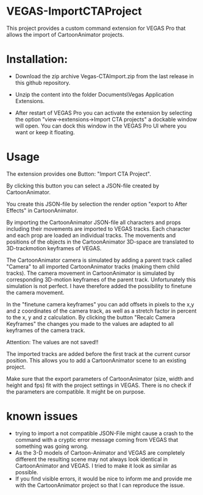 # VEGAS-ImportCTAProject

This project provides a custom command extension for VEGAS Pro that allows the import of CartoonAnimator projects.

# Installation:
- Download the zip archive Vegas-CTAImport.zip from the last release in this github repository.

- Unzip the content into the folder Documents\Vegas Application Extensions.

- After restart of VEGAS Pro you can activate the extension by selecting the option
"view->extensions->Import CTA projects" a dockable window will open. You can dock this window in the VEGAS Pro UI where you want or keep it floating.

# Usage
The extension provides one Button: "Import CTA Project".

By clicking this button you can select a JSON-file created by CartoonAnimator.

You create this JSON-file by selection the render option "export to After Effects" in CartoonAnimator.

By importing the CartoonAnimator JSON-file all characters and props including their movements are imported to VEGAS tracks. Each character and each prop are loaded an individual tracks.
The movements and positions of the objects in the CartoonAnimator 3D-space are translated to 3D-trackmotion keyframes of VEGAS.

The CartoonAnimator camera is simulated by adding a parent track called "Camera" to all imported CartoonAnimator tracks (making them child tracks). 
The camera movement in CartoonAnimator is simulated by corresponding 3D-motion keyframes of the parent track.
Unfortunately this simulation is not perfect. I have therefore added the possibility to finetune the camera movement.

In the "finetune camera keyframes" you can add offsets in pixels to the x,y and z coordinates of the camera track, as well as a stretch factor in percent to the x, y and z calculation.
By clicking the button "Recalc Camera Keyframes" the changes you made to the values are adapted to all keyframes of the camera track.

Attention: The values are not saved!!

The imported tracks are added before the first track at the current cursor position. This allows you to add a CartoonAnimator scene to an existing project.

Make sure that the export parameters of CartoonAnimator (size, width and height and fps) fit with the project settings in VEGAS.
There is no check if the parameters are compatible. It might be on purpose.

# known issues
- trying to import a not compatible JSON-File might cause a crash to the command with a cryptic error message coming from VEGAS that something was going wrong.
- As the 3-D models of Cartoon-Animator and VEGAS are completely different the resulting scene may not always look identical in CartoonAnimator and VEGAS. I tried to make it look as similar as possible.
- If you find visible errors, it would be nice to inform me and provide me with the CartoonAnimator project so that I can reproduce the issue.


